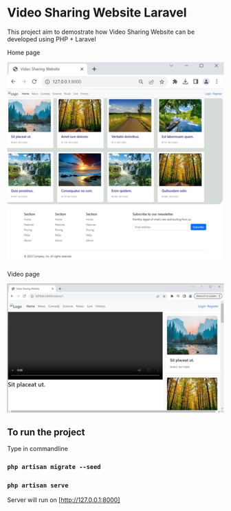 # Video Sharing Website Laravel
This project aim to demostrate how Video Sharing Website can be developed using PHP + Laravel

Home page

<img src="public/home.jpg">

Video page

<img src="public/video.jpg">

## To run the project

Type in commandline

### `php artisan migrate --seed `

### `php artisan serve`

Server will run on [http://127.0.0.1:8000]
